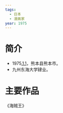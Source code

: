 ```yaml
---
tags:
  - 日本
  - 漫画家
year: 1975
---
```

# 简介

- 1975[.1.1](2024-01-01.md)，熊本县熊本市。
- 九州东海大学肄业。
# 主要作品

《海贼王》